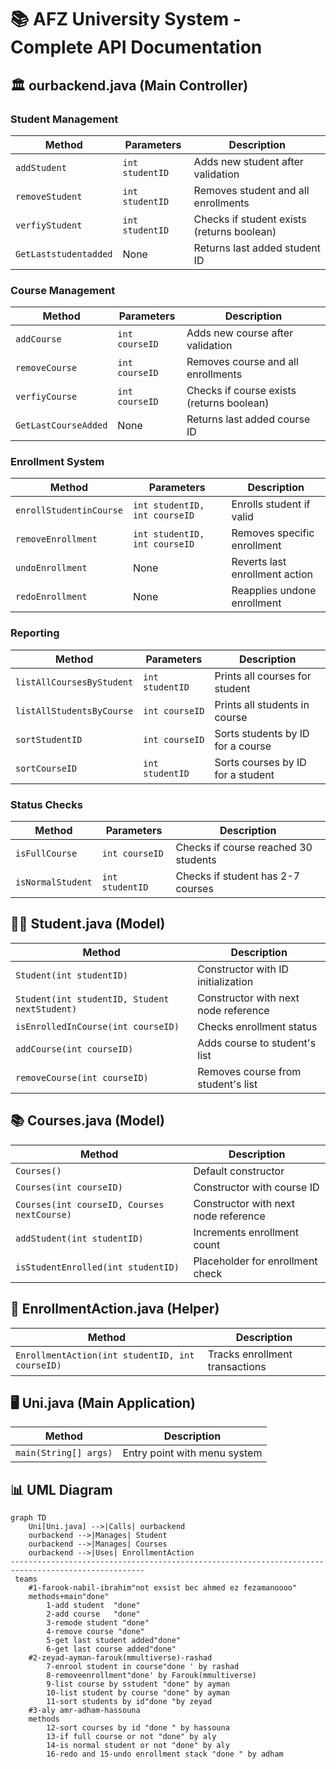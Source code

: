 # 📚 AFZ University System - Complete API Documentation

## 🏛️ ourbackend.java (Main Controller)

### Student Management
| Method | Parameters | Description |
|--------|------------|-------------|
| `addStudent` | `int studentID` | Adds new student after validation |
| `removeStudent` | `int studentID` | Removes student and all enrollments |
| `verfiyStudent` | `int studentID` | Checks if student exists (returns boolean) |
| `GetLaststudentadded` | None | Returns last added student ID |

### Course Management
| Method | Parameters | Description |
|--------|------------|-------------|
| `addCourse` | `int courseID` | Adds new course after validation |
| `removeCourse` | `int courseID` | Removes course and all enrollments |
| `verfiyCourse` | `int courseID` | Checks if course exists (returns boolean) |
| `GetLastCourseAdded` | None | Returns last added course ID |

### Enrollment System
| Method | Parameters | Description |
|--------|------------|-------------|
| `enrollStudentinCourse` | `int studentID, int courseID` | Enrolls student if valid |
| `removeEnrollment` | `int studentID, int courseID` | Removes specific enrollment |
| `undoEnrollment` | None | Reverts last enrollment action |
| `redoEnrollment` | None | Reapplies undone enrollment |

### Reporting
| Method | Parameters | Description |
|--------|------------|-------------|
| `listAllCoursesByStudent` | `int studentID` | Prints all courses for student |
| `listAllStudentsByCourse` | `int courseID` | Prints all students in course |
| `sortStudentID` | `int courseID` | Sorts students by ID for a course |
| `sortCourseID` | `int studentID` | Sorts courses by ID for a student |

### Status Checks
| Method | Parameters | Description |
|--------|------------|-------------|
| `isFullCourse` | `int courseID` | Checks if course reached 30 students |
| `isNormalStudent` | `int studentID` | Checks if student has 2-7 courses |

## 👨‍🎓 Student.java (Model)

| Method | Description |
|--------|-------------|
| `Student(int studentID)` | Constructor with ID initialization |
| `Student(int studentID, Student nextStudent)` | Constructor with next node reference |
| `isEnrolledInCourse(int courseID)` | Checks enrollment status |
| `addCourse(int courseID)` | Adds course to student's list |
| `removeCourse(int courseID)` | Removes course from student's list |

## 📚 Courses.java (Model)

| Method | Description |
|--------|-------------|
| `Courses()` | Default constructor |
| `Courses(int courseID)` | Constructor with course ID |
| `Courses(int courseID, Courses nextCourse)` | Constructor with next node reference |
| `addStudent(int studentID)` | Increments enrollment count |
| `isStudentEnrolled(int studentID)` | Placeholder for enrollment check |

## 🔄 EnrollmentAction.java (Helper)

| Method | Description |
|--------|-------------|
| `EnrollmentAction(int studentID, int courseID)` | Tracks enrollment transactions |

## 🖥️ Uni.java (Main Application)

| Method | Description |
|--------|-------------|
| `main(String[] args)` | Entry point with menu system |

## 📊 UML Diagram
```mermaid
graph TD
    Uni[Uni.java] -->|Calls| ourbackend
    ourbackend -->|Manages| Student
    ourbackend -->|Manages| Courses
    ourbackend -->|Uses| EnrollmentAction
----------------------------------------------------------------------------------------------------
 teams
    #1-farook-nabil-ibrahim"not exsist bec ahmed ez fezamanoooo"
    methods+main"done"
        1-add student  "done"
        2-add course   "done"
        3-remode student "done"
        4-remove course "done"
        5-get last student added"done"
        6-get last course added"done"
    #2-zeyad-ayman-farouk(mmultiverse)-rashad
        7-enrool student in course"done ' by rashad
        8-removeenrollment"done' by Farouk(mmultiverse) 
        9-list course by sstudent "done" by ayman
        10-list student by course "done" by ayman
        11-sort students by id"done "by zeyad
    #3-aly amr-adham-hassouna
    methods
        12-sort courses by id "done " by hassouna
        13-if full course or not "done" by aly
        14-is normal student or not "done" by aly
        16-redo and 15-undo enrollment stack "done " by adham

